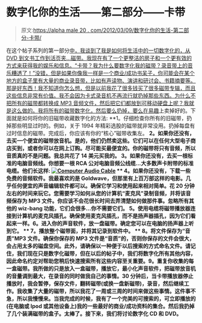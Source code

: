 # 数字化你的生活——第二部分——卡带

> 原文:[https://alpha male 20 . com/2012/03/09/数字化你的生活-第二部分-卡带/](https://alphamale20.com/2012/03/09/digitizing-your-life-part-two-cassettes/)

在这个帖子系列的第一部分[中，我谈到了我是如何将生活中的一切数字化的，从 DVD 到文书工作到活页夹...磁带。我现在有了一个更整洁的房子和一个更有效的方式来获得我的娱乐和信息。“卡带？我为什么要数字化我的磁带？录音带上的音乐糟透了！”没错，但是如果你像我一样是一个商业/成功书呆子，你可能会在某个地方的盒子里有大量的商业录音带，比如有声读物、演讲和研讨会、书籍摘要等。那是好东西！我不知道你怎么想，但是以前我花了很多钱买了很多磁带专辑，而且这些信息非常有价值。我不会因为卡式录音机不再流行就扔掉那些东西。为什么不把所有的磁带都转换成 MP3 音频文件，然后把它们都放到可移动硬盘上呢？我就是这么做的。我将所有的磁带数字化，然后要么扔掉，要么在](http://www.sublimeyourtime.com/2012/02/07/digitizing-your-life-part-one/ "Digitizing Your Life – Part One")[易趣](http://www.ebay.com)上卖掉好的。下面就是如何将你的旧磁带收藏数字化的方法: **1。仔细检查你所有的旧磁带，扔掉那些明显过时的。例如，关于 1994 年精彩选股的磁带就非常没用。扔掉每盘有过时信息的磁带。完成后，你应该有你的“核心”磁带收集左。 **2。如果你还没有，去买一个便宜的磁带放音机。是的，他们仍然卖这些。它们可以在任何大型电子商店买到，或者你可以在网上订购。尽可能买最便宜的。你的磁带将只有音频，所以音质真的不是问题。我总共花了 14 美元买我的。 **3。如果你还没有，去买一根标准的电脑音频线。**你想要一根 RCA 公对电脑音频公线缆...大多数声卡附带的标准电缆。他们长这样: [![Computer Audio Cable](../Images/c1ca7edf19c2fccf9afad8e04ad95208.png "Computer Audio Cable")](http://www.sublimeyourtime.com/wp-content/uploads/2012/03/cc399-12_lr.jpg) ** 4。如果你还没有，下载一些免费的音频软件。我最喜欢的是 Goldwave，但那里有上百万部这样的电影。几乎任何便宜的声音编辑软件都可以。确保它学习和使用起来相对简单。花 20 分钟左右的时间来玩它。您需要学习如何从您的计算机“麦克风”录制音频，并将该音频保存为 MP3 文件。你应该不会花很长时间去弄清楚如何做那件事。忽略所有其他的 wiz-bang 功能，它们会很多...你不需要它们。 **5。使用电缆将磁带播放器连接到计算机的麦克风插孔。**确保使用麦克风插孔，而不是扬声器插孔，因为它们看起来一样。6。进入你的声音软件，放一盘磁带。确定您可以在电脑的扬声器上听到它。** ** 7。播放整个磁带面，并将其记录到软件中。** ** 8。将文件保存为“音质”MP3 文件。确保你保存的 MP3 文件是“音质”的，否则你保存的文件会很大，会占用太多的磁盘空间。此外，请确保以一种便于以后搜索的方式命名文件。请记住，我们现在只是数字化磁带，但在以后的帖子中，我们将数字化所有其他内容，因此命名约定对帮助您稍后快速搜索所有这些内容至关重要。9。重复你收集的每一盒磁带。我所做的只是放入一盒磁带，播放它，最小化声音软件，把磁带放音机的音量调到最大，在录音的同时做我自己的事情。30 分钟后，当卡带播放器停止播放时，我会暂停，保存文件，翻转磁带(或换一盘新磁带)，录音，然后继续工作。我收集了大量的磁带，所以我花了一周或三周的时间来做这些事情。这件事不急，所以我慢慢来。当我完成的时候，我有了一个完美的可搜索的，可立即播放的(在电脑或 Ipod 或其他设备上)我的一些最好的商业/成功资料的集合。然后我扔掉了几个装满磁带的盒子。太棒了。接下来，我们将讨论数字化 CD 和 DVD。******